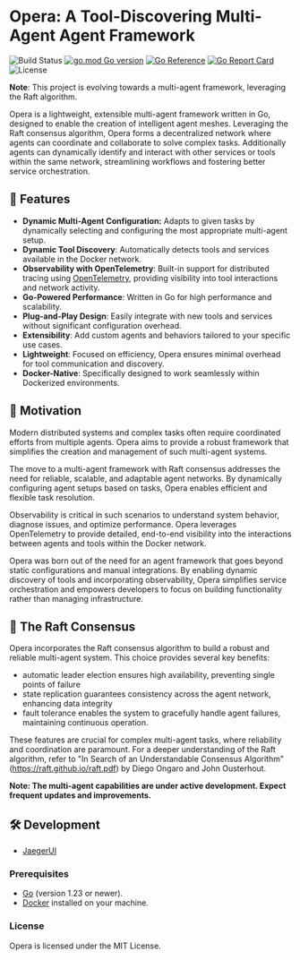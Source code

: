 # Opera: A Tool-Discovering Multi-Agent Agent Framework

![Build Status](https://github.com/Br0ce/opera/actions/workflows/ci.yml/badge.svg)
[![go.mod Go version](https://img.shields.io/github/go-mod/go-version/Br0ce/opera)](https://github.com/Br0ce/opera)
[![Go Reference](https://pkg.go.dev/badge/github.com/Br0ce/opera.svg)](https://pkg.go.dev/github.com/Br0ce/opera)
[![Go Report Card](https://goreportcard.com/badge/github.com/Br0ce/opera)](https://goreportcard.com/report/github.com/Br0ce/opera)
![License](https://img.shields.io/badge/license-MIT-green)

**Note**: This project is evolving towards a multi-agent framework, leveraging the Raft algorithm.

Opera is a lightweight, extensible multi-agent framework written in Go, designed to enable the creation of intelligent agent meshes. Leveraging the Raft consensus algorithm, Opera forms a decentralized network where agents can coordinate and collaborate to solve complex tasks. Additionally agents can dynamically identify and interact with other services or tools within the same network, streamlining workflows and fostering better service orchestration. 

## 🚀 Features  

- **Dynamic Multi-Agent Configuration:** Adapts to given tasks by dynamically selecting and configuring the most appropriate multi-agent setup.
- **Dynamic Tool Discovery**: Automatically detects tools and services available in the Docker network.  
- **Observability with OpenTelemetry**: Built-in support for distributed tracing using [OpenTelemetry](https://opentelemetry.io/), providing visibility into tool interactions and network activity.  
- **Go-Powered Performance**: Written in Go for high performance and scalability.  
- **Plug-and-Play Design**: Easily integrate with new tools and services without significant configuration overhead.  
- **Extensibility**: Add custom agents and behaviors tailored to your specific use cases.  
- **Lightweight**: Focused on efficiency, Opera ensures minimal overhead for tool communication and discovery.  
- **Docker-Native**: Specifically designed to work seamlessly within Dockerized environments.  

## 🎯 Motivation  

Modern distributed systems and complex tasks often require coordinated efforts from multiple agents. Opera aims to provide a robust framework that simplifies the creation and management of such multi-agent systems.

The move to a multi-agent framework with Raft consensus addresses the need for reliable, scalable, and adaptable agent networks. By dynamically configuring agent setups based on tasks, Opera enables efficient and flexible task resolution.

Observability is critical in such scenarios to understand system behavior, diagnose issues, and optimize performance. Opera leverages OpenTelemetry to provide detailed, end-to-end visibility into the interactions between agents and tools within the Docker network.  

Opera was born out of the need for an agent framework that goes beyond static configurations and manual integrations. By enabling dynamic discovery of tools and incorporating observability, Opera simplifies service orchestration and empowers developers to focus on building functionality rather than managing infrastructure.  

## 🤝 The Raft Consensus

Opera incorporates the Raft consensus algorithm to build a robust and reliable multi-agent system. This choice provides several key benefits: 

- automatic leader election ensures high availability, preventing single points of failure
- state replication guarantees consistency across the agent network, enhancing data integrity
- fault tolerance enables the system to gracefully handle agent failures, maintaining continuous operation.

These features are crucial for complex multi-agent tasks, where reliability and coordination are paramount. For a deeper understanding of the Raft algorithm, refer to "In Search of an Understandable Consensus Algorithm" (https://raft.github.io/raft.pdf) by Diego Ongaro and John Ousterhout.

**Note: The multi-agent capabilities are under active development. Expect frequent updates and improvements.**


## 🛠️ Development

- [JaegerUI](http://localhost:16686)

### Prerequisites  
- [Go](https://golang.org/) (version 1.23 or newer).  
- [Docker](https://www.docker.com/) installed on your machine.  

### License
Opera is licensed under the MIT License.